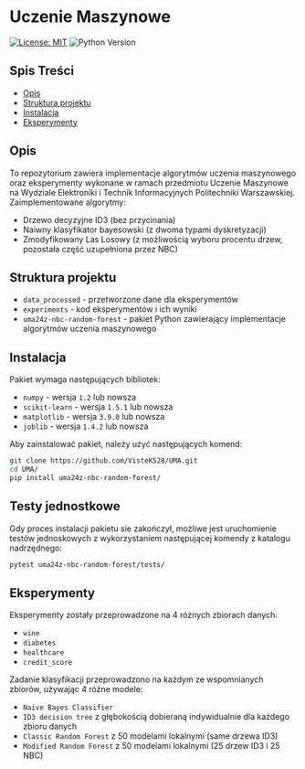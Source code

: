 # Uczenie Maszynowe
[![License: MIT](https://img.shields.io/badge/License-MIT-yellow.svg)](https://opensource.org/licenses/MIT)
![Python Version](https://img.shields.io/badge/python-3.9-blue.svg)

## Spis Treści
* [Opis](#opis)
* [Struktura projektu](#struktura-projektu)
* [Instalacja](#instalacja)
* [Eksperymenty](#eksperymenty)

## Opis
To repozytorium zawiera implementacje algorytmów uczenia maszynowego oraz eksperymenty wykonane w ramach przedmiotu Uczenie Maszynowe na Wydziale Elektroniki i Technik Informacyjnych Politechniki Warszawskiej. 
Zaimplementowane algorytmy:
- Drzewo decyzyjne ID3 (bez przycinania)
- Naiwny klasyfikator bayesowski (z dwoma typami dyskretyzacji)
- Zmodyfikowany Las Losowy (z możliwością wyboru procentu drzew, pozostała część uzupełniona przez NBC)

## Struktura projektu
- `data_processed` - przetworzone dane dla eksperymentów
- `experiments` - kod eksperymentów i ich wyniki
- `uma24z-nbc-random-forest` - pakiet Python zawierający implementacje algorytmów uczenia maszynowego

## Instalacja
Pakiet wymaga następujących bibliotek:
- `numpy` - wersja `1.2` lub nowsza
- `scikit-learn` - wersja `1.5.1` lub nowsza
- `matplotlib` - wersja `3.9.0` lub nowsza
- `joblib` - wersja `1.4.2` lub nowsza

Aby zainstalować pakiet, należy użyć następujących komend:
```bash
git clone https://github.com/VisteK528/UMA.git
cd UMA/
pip install uma24z-nbc-random-forest/
```

## Testy jednostkowe
Gdy proces instalacji pakietu sie zakończył, możliwe jest uruchomienie testów jednoskowych z wykorzystaniem następującej komendy z katalogu nadrzędnego:

```bash
pytest uma24z-nbc-random-forest/tests/
```

## Eksperymenty
Eksperymenty zostały przeprowadzone na 4 różnych zbiorach danych:
- `wine`
- `diabetes`
- `healthcare`
- `credit_score`

Zadanie klasyfikacji przeprowadzono na każdym ze wspomnianych zbiorów, używając 4 różne modele:
- `Naive Bayes Classifier`
- `ID3 decision tree` z głębokością dobieraną indywidualnie dla każdego zbioru danych
- `Classic Random Forest` z 50 modelami lokalnymi (same drzewa ID3)
- `Modified Random Forest` z 50 modelami lokalnymi (25 drzew ID3 i 25 NBC)